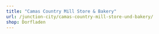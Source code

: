 ```yaml
---
title: "Camas Country Mill Store & Bakery"
url: /junction-city/camas-country-mill-store-und-bakery/
shop: Dorfladen
---
```

